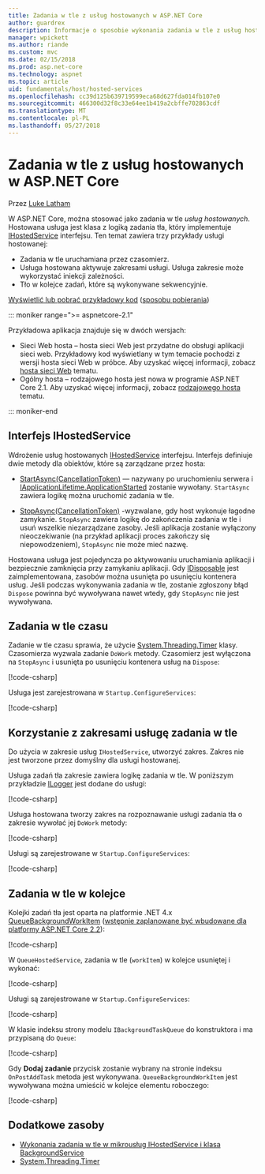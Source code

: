 ```yaml
---
title: Zadania w tle z usług hostowanych w ASP.NET Core
author: guardrex
description: Informacje o sposobie wykonania zadania w tle z usług hostowanych w ASP.NET Core.
manager: wpickett
ms.author: riande
ms.custom: mvc
ms.date: 02/15/2018
ms.prod: asp.net-core
ms.technology: aspnet
ms.topic: article
uid: fundamentals/host/hosted-services
ms.openlocfilehash: cc39d125b639719599eca68d627fda014fb107e0
ms.sourcegitcommit: 466300d32f8c33e64ee1b419a2cbffe702863cdf
ms.translationtype: MT
ms.contentlocale: pl-PL
ms.lasthandoff: 05/27/2018
---
```

# <a name="background-tasks-with-hosted-services-in-aspnet-core"></a>Zadania w tle z usług hostowanych w ASP.NET Core

Przez [Luke Latham](https://github.com/guardrex)

W ASP.NET Core, można stosować jako zadania w tle *usług hostowanych*. Hostowana usługa jest klasa z logiką zadania tła, który implementuje [IHostedService](/dotnet/api/microsoft.extensions.hosting.ihostedservice) interfejsu. Ten temat zawiera trzy przykłady usługi hostowanej:

* Zadania w tle uruchamiana przez czasomierz.
* Usługa hostowana aktywuje zakresami usługi. Usługa zakresie może wykorzystać iniekcji zależności.
* Tło w kolejce zadań, które są wykonywane sekwencyjnie.

[Wyświetlić lub pobrać przykładowy kod](https://github.com/aspnet/Docs/tree/master/aspnetcore/fundamentals/host/hosted-services/samples/) ([sposobu pobierania](xref:tutorials/index#how-to-download-a-sample))

::: moniker range=">= aspnetcore-2.1"

Przykładowa aplikacja znajduje się w dwóch wersjach:

* Sieci Web hosta &ndash; hosta sieci Web jest przydatne do obsługi aplikacji sieci web. Przykładowy kod wyświetlany w tym temacie pochodzi z wersji hosta sieci Web w próbce. Aby uzyskać więcej informacji, zobacz [hosta sieci Web](xref:fundamentals/host/web-host) tematu.
* Ogólny hosta &ndash; rodzajowego hosta jest nowa w programie ASP.NET Core 2.1. Aby uzyskać więcej informacji, zobacz [rodzajowego hosta](xref:fundamentals/host/generic-host) tematu.

::: moniker-end

## <a name="ihostedservice-interface"></a>Interfejs IHostedService

Wdrożenie usług hostowanych [IHostedService](/dotnet/api/microsoft.extensions.hosting.ihostedservice) interfejsu. Interfejs definiuje dwie metody dla obiektów, które są zarządzane przez hosta:

* [StartAsync(CancellationToken)](/dotnet/api/microsoft.extensions.hosting.ihostedservice.startasync) — nazywany po uruchomieniu serwera i [IApplicationLifetime.ApplicationStarted](/dotnet/api/microsoft.aspnetcore.hosting.iapplicationlifetime.applicationstarted) zostanie wywołany. `StartAsync` zawiera logikę można uruchomić zadania w tle.

* [StopAsync(CancellationToken)](/dotnet/api/microsoft.extensions.hosting.ihostedservice.stopasync) -wyzwalane, gdy host wykonuje łagodne zamykanie. `StopAsync` zawiera logikę do zakończenia zadania w tle i usuń wszelkie niezarządzane zasoby. Jeśli aplikacja zostanie wyłączony nieoczekiwanie (na przykład aplikacji proces zakończy się niepowodzeniem), `StopAsync` nie może mieć nazwę.

Hostowana usługa jest pojedyncza po aktywowaniu uruchamiania aplikacji i bezpiecznie zamknięcia przy zamykaniu aplikacji. Gdy [IDisposable](/dotnet/api/system.idisposable) jest zaimplementowana, zasobów można usunięta po usunięciu kontenera usług. Jeśli podczas wykonywania zadania w tle, zostanie zgłoszony błąd `Dispose` powinna być wywoływana nawet wtedy, gdy `StopAsync` nie jest wywoływana.

## <a name="timed-background-tasks"></a>Zadania w tle czasu

Zadanie w tle czasu sprawia, że użycie [System.Threading.Timer](/dotnet/api/system.threading.timer) klasy. Czasomierza wyzwala zadanie `DoWork` metody. Czasomierz jest wyłączona na `StopAsync` i usunięta po usunięciu kontenera usług na `Dispose`:

[!code-csharp[](hosted-services/samples/2.x/BackgroundTasksSample-WebHost/Services/TimedHostedService.cs?name=snippet1&highlight=15-16,30,37)]

Usługa jest zarejestrowana w `Startup.ConfigureServices`:

[!code-csharp[](hosted-services/samples/2.x/BackgroundTasksSample-WebHost/Startup.cs?name=snippet1)]

## <a name="consuming-a-scoped-service-in-a-background-task"></a>Korzystanie z zakresami usługę zadania w tle

Do użycia w zakresie usług `IHostedService`, utworzyć zakres. Zakres nie jest tworzone przez domyślny dla usługi hostowanej.

Usługa zadań tła zakresie zawiera logikę zadania w tle. W poniższym przykładzie [ILogger](/dotnet/api/microsoft.extensions.logging.ilogger) jest dodane do usługi:

[!code-csharp[](hosted-services/samples/2.x/BackgroundTasksSample-WebHost/Services/ScopedProcessingService.cs?name=snippet1)]

Usługa hostowana tworzy zakres na rozpoznawanie usługi zadania tła o zakresie wywołać jej `DoWork` metody:

[!code-csharp[](hosted-services/samples/2.x/BackgroundTasksSample-WebHost/Services/ConsumeScopedServiceHostedService.cs?name=snippet1&highlight=29-36)]

Usługi są zarejestrowane w `Startup.ConfigureServices`:

[!code-csharp[](hosted-services/samples/2.x/BackgroundTasksSample-WebHost/Startup.cs?name=snippet2)]

## <a name="queued-background-tasks"></a>Zadania w tle w kolejce

Kolejki zadań tła jest oparta na platformie .NET 4.x [QueueBackgroundWorkItem](/dotnet/api/system.web.hosting.hostingenvironment.queuebackgroundworkitem) ([wstępnie zaplanowane być wbudowane dla platformy ASP.NET Core 2.2](https://github.com/aspnet/Hosting/issues/1280)):

[!code-csharp[](hosted-services/samples/2.x/BackgroundTasksSample-WebHost/Services/BackgroundTaskQueue.cs?name=snippet1)]

W `QueueHostedService`, zadania w tle (`workItem`) w kolejce usuniętej i wykonać:

[!code-csharp[](hosted-services/samples/2.x/BackgroundTasksSample-WebHost/Services/QueuedHostedService.cs?name=snippet1&highlight=30-31,35)]

Usługi są zarejestrowane w `Startup.ConfigureServices`:

[!code-csharp[](hosted-services/samples/2.x/BackgroundTasksSample-WebHost/Startup.cs?name=snippet3)]

W klasie indeksu strony modelu `IBackgroundTaskQueue` do konstruktora i ma przypisaną do `Queue`:

[!code-csharp[](hosted-services/samples/2.x/BackgroundTasksSample-WebHost/Pages/Index.cshtml.cs?name=snippet1)]

Gdy **Dodaj zadanie** przycisk zostanie wybrany na stronie indeksu `OnPostAddTask` metoda jest wykonywana. `QueueBackgroundWorkItem` jest wywoływana można umieścić w kolejce elementu roboczego:

[!code-csharp[](hosted-services/samples/2.x/BackgroundTasksSample-WebHost/Pages/Index.cshtml.cs?name=snippet2)]

## <a name="additional-resources"></a>Dodatkowe zasoby

* [Wykonania zadania w tle w mikrousług IHostedService i klasa BackgroundService](/dotnet/standard/microservices-architecture/multi-container-microservice-net-applications/background-tasks-with-ihostedservice)
* [System.Threading.Timer](/dotnet/api/system.threading.timer)
